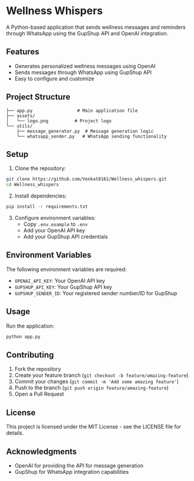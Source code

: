 # Wellness Whispers

A Python-based application that sends wellness messages and reminders through WhatsApp using the GupShup API and OpenAI integration.

## Features

- Generates personalized wellness messages using OpenAI
- Sends messages through WhatsApp using GupShup API
- Easy to configure and customize

## Project Structure

```
├── app.py                 # Main application file
├── assets/               
│   └── logo.png          # Project logo
└── utils/
    ├── message_generator.py  # Message generation logic
    └── whatsapp_sender.py   # WhatsApp sending functionality
```

## Setup

1. Clone the repository:
```bash
git clone https://github.com/Venkat8161/Wellness_whispers.git
cd Wellness_whispers
```

2. Install dependencies:
```bash
pip install -r requirements.txt
```

3. Configure environment variables:
   - Copy `.env.example` to `.env`
   - Add your OpenAI API key
   - Add your GupShup API credentials

## Environment Variables

The following environment variables are required:

- `OPENAI_API_KEY`: Your OpenAI API key
- `GUPSHUP_API_KEY`: Your GupShup API key
- `GUPSHUP_SENDER_ID`: Your registered sender number/ID for GupShup

## Usage

Run the application:
```bash
python app.py
```

## Contributing

1. Fork the repository
2. Create your feature branch (`git checkout -b feature/amazing-feature`)
3. Commit your changes (`git commit -m 'Add some amazing feature'`)
4. Push to the branch (`git push origin feature/amazing-feature`)
5. Open a Pull Request

## License

This project is licensed under the MIT License - see the LICENSE file for details.

## Acknowledgments

- OpenAI for providing the API for message generation
- GupShup for WhatsApp integration capabilities
